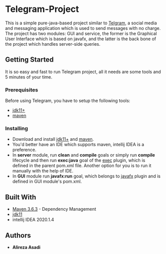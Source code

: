 # Telegram-Project
This is a simple pure-java-based project similar to [Telgram](https://www.telegram.org), a social media and messaging application which is used to send messages with no charge.  
The project has two modules: GUI and service, the former is the Graphical User Interface which is based on javafx, and the latter is the back bone of the project which handles server-side queries.

## Getting Started
It is so easy and fast to run Telegram project, all it needs are some tools and 5 minutes of your time.

### Prerequisites
Before using Telegram, you have to setup the following tools:
* [jdk11+](https://www.oracle.com/java/technologies/javase-jdk11-downloads.html)
* [maven](https://maven.apache.org/)

### Installing
* Download and install [jdk11+](https://www.oracle.com/java/technologies/javase-jdk11-downloads.html) and [maven](https://maven.apache.org/download.cgi).
* You'd better have an IDE which supports maven, intellij IDEA is a preference.
* In **server** module, run **clean** and **compile** goals or simply run **compile** lifecycle and then run **exec:java** goal of the [exec](https://www.mojohaus.org/exec-maven-plugin) plugin, which is defined in the parent pom.xml file. Another option for you is to run it manually with the help of IDE.
* In **GUI** module run **javafx:run** goal, which belongs to [javafx](https://github.com/openjfx/javafx-maven-plugin) plugin and is defined in GUI module's pom.xml.  

## Built With
* [Maven 3.6.3](https://maven.apache.org/) - Dependency Management
* [jdk11](https://www.oracle.com/java/technologies/javase-jdk11-downloads.html)
* intellij IDEA 2020.1.4
    
## Authors
* **Alireza Asadi**
